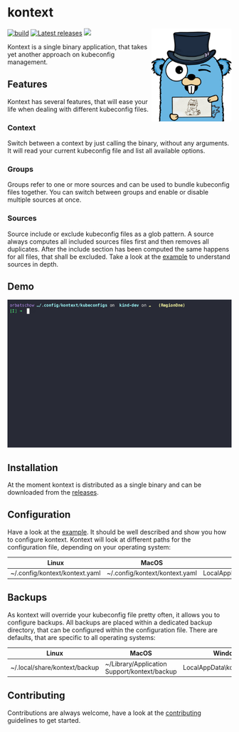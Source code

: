 # kontext

<img align="right" alt="kubepost" width="180px" src="assets/gopher.png">

<p>
    <a href="https://github.com/orbatschow/kontext/actions/workflows/default.yaml" target="_blank" rel="noopener"><img src="https://img.shields.io/github/actions/workflow/status/orbatschow/kontext/default.yaml" alt="build" /></a>
    <a href="https://github.com/orbatschow/kontext/releases" target="_blank" rel="noopener"><img src="https://img.shields.io/github/release/orbatschow/kontext.svg" alt="Latest releases" /></a>
    <a href="https://github.com/orbatschow/kontext/blob/master/LICENSE" target="_blank" rel="noopener"><img src="https://img.shields.io/github/license/orbatschow/kontext" /></a>
</p>

Kontext is a single binary application, that takes yet another approach on kubeconfig management.


## Features

Kontext has several features, that will ease your life when dealing with different kubeconfig files.

### Context

Switch between a context by just calling the binary, without any arguments. It will read your current kubeconfig file
and list all available options.

### Groups

Groups refer to one or more sources and can be used to bundle kubeconfig files together. You
can switch between groups and enable or disable multiple sources at once.

### Sources

Source include or exclude kubeconfig files as a glob pattern. A source always computes all
included sources files first and then removes all duplicates. After the include section has
been computed the same happens for all files, that shall be excluded. Take a look at the
[example](./example/kontext.yaml) to understand sources in depth.

## Demo

![Demo](./assets/kontext.gif)


## Installation

At the moment kontext is distributed as a single binary and can be downloaded from the
[releases](https://github.com/orbatschow/kontext/releases).

## Configuration

Have a look at the [example](./example/kontext.yaml). It should be well described and show you
how to configure kontext. Kontext will look at different paths for the configuration file, depending on
your operating system:

| Linux                          | MacOS                          | Windows                           |
|--------------------------------|--------------------------------|-----------------------------------|
| ~/.config/kontext/kontext.yaml | ~/.config/kontext/kontext.yaml | LocalAppData\kontext\kontext.yaml |

## Backups

As kontext will override your kubeconfig file pretty often, it allows you to configure backups. All
backups are placed within a dedicated backup directory, that can be configured within the configuration file.
There are defaults, that are specific to all operating systems:

| Linux                         | MacOS                                        | Windows                     |
|-------------------------------|----------------------------------------------|-----------------------------|
| ~/.local/share/kontext/backup | ~/Library/Application Support/kontext/backup | LocalAppData\kontext\backup |

## Contributing

Contributions are always welcome, have a look at the [contributing](docs/contributing.md) guidelines to get started.